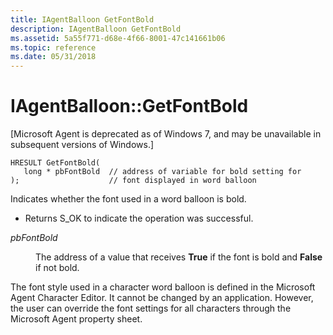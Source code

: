 ```yaml
---
title: IAgentBalloon GetFontBold
description: IAgentBalloon GetFontBold
ms.assetid: 5a55f771-d68e-4f66-8001-47c141661b06
ms.topic: reference
ms.date: 05/31/2018
---
```


# IAgentBalloon::GetFontBold

\[Microsoft Agent is deprecated as of Windows 7, and may be unavailable in subsequent versions of Windows.\]

``` syntax
HRESULT GetFontBold(
   long * pbFontBold  // address of variable for bold setting for
);                    // font displayed in word balloon 
```

Indicates whether the font used in a word balloon is bold.

-   Returns S\_OK to indicate the operation was successful.

<dl> <dt>

<span id="pbFontBold"></span><span id="pbfontbold"></span><span id="PBFONTBOLD"></span>*pbFontBold*
</dt> <dd>

The address of a value that receives **True** if the font is bold and **False** if not bold.

</dd> </dl>

The font style used in a character word balloon is defined in the Microsoft Agent Character Editor. It cannot be changed by an application. However, the user can override the font settings for all characters through the Microsoft Agent property sheet.

 

 





